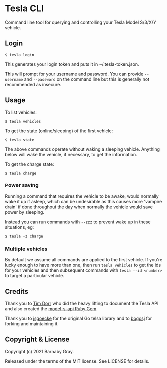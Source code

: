 # Tesla CLI

Command line tool for querying and controlling your Tesla Model S/3/X/Y vehicle.

## Login

    $ tesla login

This generates your login token and puts it in ~/.tesla-token.json.

This will prompt for your username and password. You can provide `--username` and `--password` on the command line but this is generally not recommended as insecure.

## Usage

To list vehicles:

    $ tesla vehicles

To get the state (online/sleeping) of the first vehicle:

    $ tesla state

The above commands operate without waking a sleeping vehicle. Anything below will wake the vehicle, if necessary, to
get the information.

To get the charge state:

    $ tesla charge

### Power saving

Running a command that requires the vehicle to be awake, would normally wake it up if asleep, which can be undesirable as this causes more 'vampire drain' if done throughout the day when normally the vehicle would save power by sleeping.

Instead you can run commands with `--zzz` to prevent wake up in these situations, eg:

    $ tesla -z charge

### Multiple vehicles

By default we assume all commands are applied to the first vehicle. If you're lucky enough to have more than one, then
run `tesla vehicles` to get the ids for your vehicles and then subsequent commands with `tesla --id <number>` to target a particular vehicle.

## Credits

Thank you to [Tim Dorr](https://github.com/timdorr) who did the heavy lifting to document the Tesla API and also created the [model-s-api Ruby Gem](https://github.com/timdorr/model-s-api).

Thank you to [jsgoecke](https://github.com/jsgoecke) for the original Go telsa library and to [bogosj](https://github.com/bogosj) for forking and maintaining it.

## Copyright & License

Copyright (c) 2021 Barnaby Gray.

Released under the terms of the MIT license. See LICENSE for details.